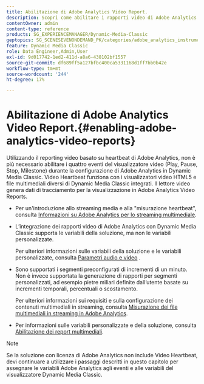 ```yaml
---
title: Abilitazione di Adobe Analytics Video Report.
description: Scopri come abilitare i rapporti video di Adobe Analytics.
contentOwner: admin
content-type: reference
products: SG_EXPERIENCEMANAGER/Dynamic-Media-Classic
geptopics: SG_SCENESEVENONDEMAND_PK/categories/adobe_analytics_instrumentation_kit
feature: Dynamic Media Classic
role: Data Engineer,Admin,User
exl-id: 9d017742-1ed2-411d-a8a6-438102bf1557
source-git-commit: df689ff5a127bfbc400ca5331168d1ff7bb0b42e
workflow-type: tm+mt
source-wordcount: '244'
ht-degree: 17%

---
```


# Abilitazione di Adobe Analytics Video Report.{#enabling-adobe-analytics-video-reports}

Utilizzando il reporting video basato su heartbeat di Adobe Analytics, non è più necessario abilitare i quattro eventi del visualizzatore video (Play, Pause, Stop, Milestone) durante la configurazione di Adobe Analytics in Dynamic Media Classic. Video Heartbeat funziona con i visualizzatori video HTML5 e file multimediali diversi di Dynamic Media Classic integrati. Il lettore video genera dati di tracciamento per la visualizzazione in Adobe Analytics Video Reports.

* Per un&#39;introduzione allo streaming media e alla &quot;misurazione heartbeat&quot;, consulta [Informazioni su Adobe Analytics per lo streaming multimediale](https://experienceleague.adobe.com/docs/media-analytics/using/media-overview.html#about-adobe-analytics-for-streaming-media).

* L’integrazione dei rapporti video di Adobe Analytics con Dynamic Media Classic supporta le variabili della soluzione, ma non le variabili personalizzate.

   Per ulteriori informazioni sulle variabili della soluzione e le variabili personalizzate, consulta [Parametri audio e video](https://experienceleague.adobe.com/docs/media-analytics/using/metrics-and-metadata/audio-video-parameters.html#metrics-and-metadata) .

* Sono supportati i segmenti preconfigurati di incrementi di un minuto. Non è invece supportata la generazione di rapporti per segmenti personalizzati, ad esempio pietre miliari definite dall’utente basate su incrementi temporali, percentuali o scostamento.

   Per ulteriori informazioni sui requisiti e sulla configurazione dei contenuti multimediali in streaming, consulta [Misurazione dei file multimediali in streaming in Adobe Analytics](https://experienceleague.adobe.com/docs/media-analytics/using/media-overview.html).

* Per informazioni sulle variabili personalizzate e della soluzione, consulta [Abilitazione dei report multimediali](https://experienceleague.adobe.com/docs/media-analytics/using/media-reports/media-reports-enable.html?lang=en#media-reports).

>[!NOTE]
>
>Se la soluzione con licenza di Adobe Analytics non include Video Heartbeat, devi continuare a utilizzare i passaggi descritti in questo capitolo per assegnare le variabili Adobe Analytics agli eventi e alle variabili del visualizzatore Dynamic Media Classic.
